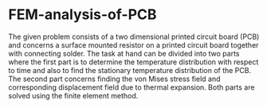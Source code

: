 # FEM-analysis-of-PCB
The given problem consists of a two dimensional printed circuit board (PCB) and concerns a surface mounted resistor on a printed circuit board together with connecting solder. The task at hand can be divided into two parts where the first part is to determine the temperature distribution with respect to time and also to find the stationary temperature distribution of the PCB. The second part concerns finding the von Mises stress field and corresponding displacement field due to thermal expansion. Both parts are solved using the finite element method.
